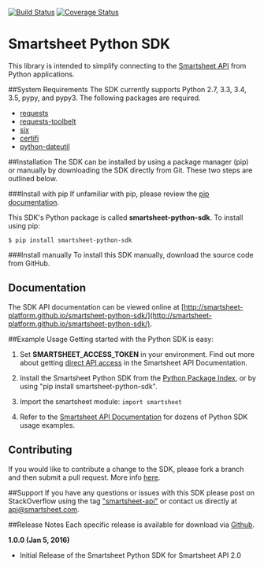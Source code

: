 [![Build Status](https://travis-ci.org/smartsheet-platform/smartsheet-python-sdk.svg)](https://travis-ci.org/smartsheet-platform/smartsheet-python-sdk) [![Coverage Status](https://coveralls.io/repos/smartsheet-platform/smartsheet-python-sdk/badge.svg?branch=master&service=github&t=9HQ8tP)](https://coveralls.io/github/smartsheet-platform/smartsheet-python-sdk?branch=master)

# Smartsheet Python SDK
This library is intended to simplify connecting to the [Smartsheet API](http://smartsheet-platform.github.io/api-docs/) from Python applications. 

##System Requirements
The SDK currently supports Python 2.7, 3.3, 3.4, 3.5, pypy, and pypy3.
The following packages are required.

* [requests](https://pypi.python.org/pypi/requests)
* [requests-toolbelt](https://pypi.python.org/pypi/requests-toolbelt)
* [six](https://pypi.python.org/pypi/six)
* [certifi](https://pypi.python.org/pypi/certifi)
* [python-dateutil](https://pypi.python.org/pypi/python-dateutil)

##Installation
The SDK can be installed by using a package manager (pip) or manually by downloading the SDK directly from Git. These two steps are outlined below.

###Install with pip
If unfamiliar with pip, please review the [pip documentation](http://www.pip-installer.org/). 

This SDK's Python package is called **smartsheet-python-sdk**. To install using pip: 

`$ pip install smartsheet-python-sdk`

###Install manually
To install this SDK manually, download the source code from GitHub. 

## Documentation
The SDK API documentation can be viewed online at [http://smartsheet-platform.github.io/smartsheet-python-sdk/](http://smartsheet-platform.github.io/smartsheet-python-sdk/).

##Example Usage
Getting started with the Python SDK is easy:

1.  Set **SMARTSHEET_ACCESS_TOKEN** in your environment. Find out more about getting [direct API access](https://smartsheet-platform.github.io/api-docs/index.html#direct-api-access) in the Smartsheet API Documentation.

2.  Install the Smartsheet Python SDK from the [Python Package Index](http://pypi.python.org/pypi/smartsheet-python-sdk), or by using "pip install smartsheet-python-sdk".

3.  Import the smartsheet module: `import smartsheet`
  
4.  Refer to the [Smartsheet API Documentation](https://smartsheet-platform.github.io/api-docs/?python) for dozens of Python SDK usage examples.

## Contributing
If you would like to contribute a change to the SDK, please fork a branch and then submit a pull request. More info [here](https://help.github.com/articles/using-pull-requests).

##Support
If you have any questions or issues with this SDK please post on StackOverflow using the tag ["smartsheet-api"](http://stackoverflow.com/questions/tagged/smartsheet-api) or contact us directly at api@smartsheet.com.

##Release Notes
Each specific release is available for download via [Github](https://github.com/smartsheet-platform/smartsheet-python-sdk/tags).

**1.0.0 (Jan 5, 2016)**
* Initial Release of the Smartsheet Python SDK for Smartsheet API 2.0
